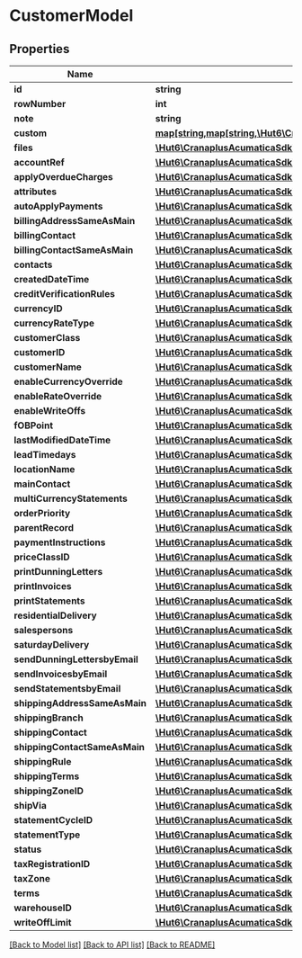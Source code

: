 # CustomerModel

## Properties
Name | Type | Description | Notes
------------ | ------------- | ------------- | -------------
**id** | **string** |  | [optional] 
**rowNumber** | **int** |  | [optional] 
**note** | **string** |  | [optional] 
**custom** | [**map[string,map[string,\Hut6\CranaplusAcumaticaSdk\Model\CustomFieldModel]]**](map.md) |  | [optional] 
**files** | [**\Hut6\CranaplusAcumaticaSdk\Model\FileLinkModel[]**](FileLinkModel.md) |  | [optional] 
**accountRef** | [**\Hut6\CranaplusAcumaticaSdk\Model\StringValueModel**](StringValueModel.md) |  | [optional] 
**applyOverdueCharges** | [**\Hut6\CranaplusAcumaticaSdk\Model\BooleanValueModel**](BooleanValueModel.md) |  | [optional] 
**attributes** | [**\Hut6\CranaplusAcumaticaSdk\Model\AttributeDetailModel[]**](AttributeDetailModel.md) |  | [optional] 
**autoApplyPayments** | [**\Hut6\CranaplusAcumaticaSdk\Model\BooleanValueModel**](BooleanValueModel.md) |  | [optional] 
**billingAddressSameAsMain** | [**\Hut6\CranaplusAcumaticaSdk\Model\BooleanValueModel**](BooleanValueModel.md) |  | [optional] 
**billingContact** | [**\Hut6\CranaplusAcumaticaSdk\Model\ContactModel**](ContactModel.md) |  | [optional] 
**billingContactSameAsMain** | [**\Hut6\CranaplusAcumaticaSdk\Model\BooleanValueModel**](BooleanValueModel.md) |  | [optional] 
**contacts** | [**\Hut6\CranaplusAcumaticaSdk\Model\CustomerContactModel[]**](CustomerContactModel.md) |  | [optional] 
**createdDateTime** | [**\Hut6\CranaplusAcumaticaSdk\Model\DateTimeValueModel**](DateTimeValueModel.md) |  | [optional] 
**creditVerificationRules** | [**\Hut6\CranaplusAcumaticaSdk\Model\CreditVerificationRulesModel**](CreditVerificationRulesModel.md) |  | [optional] 
**currencyID** | [**\Hut6\CranaplusAcumaticaSdk\Model\StringValueModel**](StringValueModel.md) |  | [optional] 
**currencyRateType** | [**\Hut6\CranaplusAcumaticaSdk\Model\StringValueModel**](StringValueModel.md) |  | [optional] 
**customerClass** | [**\Hut6\CranaplusAcumaticaSdk\Model\StringValueModel**](StringValueModel.md) |  | [optional] 
**customerID** | [**\Hut6\CranaplusAcumaticaSdk\Model\StringValueModel**](StringValueModel.md) |  | [optional] 
**customerName** | [**\Hut6\CranaplusAcumaticaSdk\Model\StringValueModel**](StringValueModel.md) |  | [optional] 
**enableCurrencyOverride** | [**\Hut6\CranaplusAcumaticaSdk\Model\BooleanValueModel**](BooleanValueModel.md) |  | [optional] 
**enableRateOverride** | [**\Hut6\CranaplusAcumaticaSdk\Model\BooleanValueModel**](BooleanValueModel.md) |  | [optional] 
**enableWriteOffs** | [**\Hut6\CranaplusAcumaticaSdk\Model\BooleanValueModel**](BooleanValueModel.md) |  | [optional] 
**fOBPoint** | [**\Hut6\CranaplusAcumaticaSdk\Model\StringValueModel**](StringValueModel.md) |  | [optional] 
**lastModifiedDateTime** | [**\Hut6\CranaplusAcumaticaSdk\Model\DateTimeValueModel**](DateTimeValueModel.md) |  | [optional] 
**leadTimedays** | [**\Hut6\CranaplusAcumaticaSdk\Model\ShortValueModel**](ShortValueModel.md) |  | [optional] 
**locationName** | [**\Hut6\CranaplusAcumaticaSdk\Model\StringValueModel**](StringValueModel.md) |  | [optional] 
**mainContact** | [**\Hut6\CranaplusAcumaticaSdk\Model\ContactModel**](ContactModel.md) |  | [optional] 
**multiCurrencyStatements** | [**\Hut6\CranaplusAcumaticaSdk\Model\BooleanValueModel**](BooleanValueModel.md) |  | [optional] 
**orderPriority** | [**\Hut6\CranaplusAcumaticaSdk\Model\ShortValueModel**](ShortValueModel.md) |  | [optional] 
**parentRecord** | [**\Hut6\CranaplusAcumaticaSdk\Model\StringValueModel**](StringValueModel.md) |  | [optional] 
**paymentInstructions** | [**\Hut6\CranaplusAcumaticaSdk\Model\BusinessAccountPaymentInstructionDetailModel[]**](BusinessAccountPaymentInstructionDetailModel.md) |  | [optional] 
**priceClassID** | [**\Hut6\CranaplusAcumaticaSdk\Model\StringValueModel**](StringValueModel.md) |  | [optional] 
**printDunningLetters** | [**\Hut6\CranaplusAcumaticaSdk\Model\BooleanValueModel**](BooleanValueModel.md) |  | [optional] 
**printInvoices** | [**\Hut6\CranaplusAcumaticaSdk\Model\BooleanValueModel**](BooleanValueModel.md) |  | [optional] 
**printStatements** | [**\Hut6\CranaplusAcumaticaSdk\Model\BooleanValueModel**](BooleanValueModel.md) |  | [optional] 
**residentialDelivery** | [**\Hut6\CranaplusAcumaticaSdk\Model\BooleanValueModel**](BooleanValueModel.md) |  | [optional] 
**salespersons** | [**\Hut6\CranaplusAcumaticaSdk\Model\CustomerSalesPersonModel[]**](CustomerSalesPersonModel.md) |  | [optional] 
**saturdayDelivery** | [**\Hut6\CranaplusAcumaticaSdk\Model\BooleanValueModel**](BooleanValueModel.md) |  | [optional] 
**sendDunningLettersbyEmail** | [**\Hut6\CranaplusAcumaticaSdk\Model\BooleanValueModel**](BooleanValueModel.md) |  | [optional] 
**sendInvoicesbyEmail** | [**\Hut6\CranaplusAcumaticaSdk\Model\BooleanValueModel**](BooleanValueModel.md) |  | [optional] 
**sendStatementsbyEmail** | [**\Hut6\CranaplusAcumaticaSdk\Model\BooleanValueModel**](BooleanValueModel.md) |  | [optional] 
**shippingAddressSameAsMain** | [**\Hut6\CranaplusAcumaticaSdk\Model\BooleanValueModel**](BooleanValueModel.md) |  | [optional] 
**shippingBranch** | [**\Hut6\CranaplusAcumaticaSdk\Model\StringValueModel**](StringValueModel.md) |  | [optional] 
**shippingContact** | [**\Hut6\CranaplusAcumaticaSdk\Model\ContactModel**](ContactModel.md) |  | [optional] 
**shippingContactSameAsMain** | [**\Hut6\CranaplusAcumaticaSdk\Model\BooleanValueModel**](BooleanValueModel.md) |  | [optional] 
**shippingRule** | [**\Hut6\CranaplusAcumaticaSdk\Model\StringValueModel**](StringValueModel.md) |  | [optional] 
**shippingTerms** | [**\Hut6\CranaplusAcumaticaSdk\Model\StringValueModel**](StringValueModel.md) |  | [optional] 
**shippingZoneID** | [**\Hut6\CranaplusAcumaticaSdk\Model\StringValueModel**](StringValueModel.md) |  | [optional] 
**shipVia** | [**\Hut6\CranaplusAcumaticaSdk\Model\StringValueModel**](StringValueModel.md) |  | [optional] 
**statementCycleID** | [**\Hut6\CranaplusAcumaticaSdk\Model\StringValueModel**](StringValueModel.md) |  | [optional] 
**statementType** | [**\Hut6\CranaplusAcumaticaSdk\Model\StringValueModel**](StringValueModel.md) |  | [optional] 
**status** | [**\Hut6\CranaplusAcumaticaSdk\Model\StringValueModel**](StringValueModel.md) |  | [optional] 
**taxRegistrationID** | [**\Hut6\CranaplusAcumaticaSdk\Model\StringValueModel**](StringValueModel.md) |  | [optional] 
**taxZone** | [**\Hut6\CranaplusAcumaticaSdk\Model\StringValueModel**](StringValueModel.md) |  | [optional] 
**terms** | [**\Hut6\CranaplusAcumaticaSdk\Model\StringValueModel**](StringValueModel.md) |  | [optional] 
**warehouseID** | [**\Hut6\CranaplusAcumaticaSdk\Model\StringValueModel**](StringValueModel.md) |  | [optional] 
**writeOffLimit** | [**\Hut6\CranaplusAcumaticaSdk\Model\DecimalValueModel**](DecimalValueModel.md) |  | [optional] 

[[Back to Model list]](../README.md#documentation-for-models) [[Back to API list]](../README.md#documentation-for-api-endpoints) [[Back to README]](../README.md)


